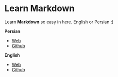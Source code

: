 # Learn Markdown

Learn **Markdown** so easy in here. English or Persian :)

**Persian**

- [Web](https://md.blackiq.ir/fa)
- [Github](learn/persian.md)

**English**

- [Web](https://md.blackiq.ir/en)
- [Github](learn/english.md)
